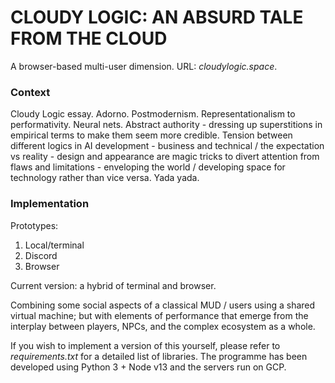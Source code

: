 # CLOUDY LOGIC: AN ABSURD TALE FROM THE CLOUD

A browser-based multi-user dimension. URL: *cloudylogic.space*.

### Context

Cloudy Logic essay. Adorno. Postmodernism. Representationalism to performativity. Neural nets. Abstract authority - dressing up superstitions in empirical terms to make them seem more credible. Tension between different logics in AI development - business and technical / the expectation vs reality - design and appearance are magic tricks to divert attention from flaws and limitations - enveloping the world / developing space for technology rather than vice versa. Yada yada.

### Implementation

Prototypes:
1. Local/terminal
2. Discord
3. Browser

Current version: a hybrid of terminal and browser.

Combining some social aspects of a classical MUD / users using a shared virtual machine; but with elements of performance that emerge from the interplay between players, NPCs, and the complex ecosystem as a whole.

If you wish to implement a version of this yourself, please refer to *requirements.txt* for a detailed list of libraries. The programme has been developed using Python 3 + Node v13 and the servers run on GCP.
